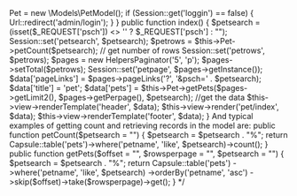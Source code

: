 <?php
/*
 * The paginator for the Eloquent Query Builder and for SMVC are used the same
 * except for the skip and take parameters are separated for Eloquent. 
 * A typical example of controller usage:


namespace Controllers;

use Core\View;
use \Helpers\Url;
use \Helpers\Session;
use Helpers\Csrf;
use \Helpers\Paginator as HelpersPaginator;

class Pet extends \Core\Controller
{

    private $Pet;

    public function __construct()
    {
        parent::__construct();
        $this->Pet = new \Models\PetModel();
        if (Session::get('loggin') == false) {
            Url::redirect('admin/login');
        }
    }

    public function index()
    {
        $petsearch = (isset($_REQUEST['psch']) <> '' ? $_REQUEST['psch'] : "");
        Session::set('petsearch', $petsearch);
        $petrows = $this->Pet->petCount($petsearch); // get number of rows
        Session::set('petrows', $petrows);
        $pages = new HelpersPaginator('5', 'p');
        $pages->setTotal($petrows);
        Session::set('petpage', $pages->getInstance());
        $data['pageLinks'] = $pages->pageLinks('?', '&psch=' . $petsearch);
        $data['title'] = 'pet';
        $data['pets'] = $this->Pet->getPets($pages->getLimit2(), $pages->getPerpage(), $petsearch); //get the data
        $this->view->renderTemplate('header', $data);
        $this->view->render('pet/index', $data);
        $this->view->renderTemplate('footer', $data);
    }

  And typical examples of getting count and retrieving records
  in the model are:
  
 

public function petCount($petsearch = "")
{

    $petsearch = $petsearch . "%";
    return Capsule::table('pets')->where('petname', 'like', $petsearch)->count();
}

public function getPets($offset = "", $rowsperpage = "", $petsearch = "")
{
    $petsearch = $petsearch . "%";
    return Capsule::table('pets')
                    ->where('petname', 'like', $petsearch)
                    ->orderBy('petname', 'asc')
                    ->skip($offset)->take($rowsperpage)->get();
}
 */
